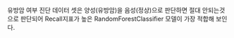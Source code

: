 





유방암 여부 진단 데이터 셋은 양성(유방암)을 음성(정상)으로 판단하면 절대 안되는것으로 판단되어 Recall지표가 높은 
RandomForestClassifier 모델이 가장 적합해 보인다.
